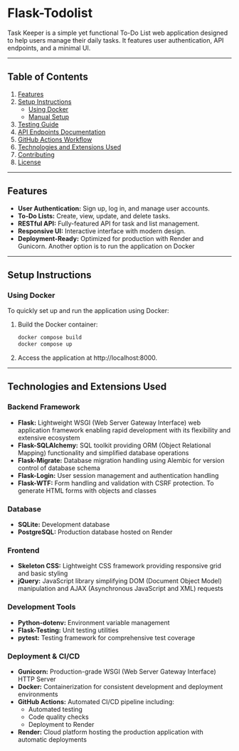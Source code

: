 # Flask-Todolist

Task Keeper is a simple yet functional To-Do List web application designed to help users manage their daily tasks. It features user authentication, API endpoints, and a minimal UI.

---

## Table of Contents
1. [Features](#features)
2. [Setup Instructions](#setup-instructions)
    - [Using Docker](#using-docker)
    - [Manual Setup](#manual-setup)
3. [Testing Guide](#testing-guide)
4. [API Endpoints Documentation](#api-endpoints-documentation)
5. [GitHub Actions Workflow](#github-actions-workflow)
6. [Technologies and Extensions Used](#technologies-and-extensions-used)
7. [Contributing](#contributing)
8. [License](#license)

---

## Features

- **User Authentication:** Sign up, log in, and manage user accounts.
- **To-Do Lists:** Create, view, update, and delete tasks.
- **RESTful API:** Fully-featured API for task and list management.
- **Responsive UI:** Interactive interface with modern design.
- **Deployment-Ready:** Optimized for production with Render and Gunicorn. Another option is to run the application on Docker

---

## Setup Instructions

### Using Docker

To quickly set up and run the application using Docker:

1. Build the Docker container:
   ```bash
   docker compose build
   docker compose up
2. Access the application at http://localhost:8000.

--- 
## Technologies and Extensions Used

### Backend Framework
- **Flask:** Lightweight WSGI (Web Server Gateway Interface) web application framework enabling rapid development with its flexibility and extensive ecosystem
- **Flask-SQLAlchemy:** SQL toolkit providing ORM (Object Relational Mapping)  functionality and simplified database operations
- **Flask-Migrate:** Database migration handling using Alembic for version control of database schema
- **Flask-Login:** User session management and authentication handling
- **Flask-WTF:** Form handling and validation with CSRF protection. To generate HTML forms with objects and classes 

### Database
- **SQLite:** Development database
- **PostgreSQL:** Production database hosted on Render

### Frontend
- **Skeleton CSS:** Lightweight CSS framework providing responsive grid and basic styling
- **jQuery:** JavaScript library simplifying DOM (Document Object Model) manipulation and AJAX (Asynchronous JavaScript and XML) requests

### Development Tools
- **Python-dotenv:** Environment variable management
- **Flask-Testing:** Unit testing utilities
- **pytest:** Testing framework for comprehensive test coverage

### Deployment & CI/CD
- **Gunicorn:** Production-grade WSGI (Web Server Gateway Interface) HTTP Server
- **Docker:** Containerization for consistent development and deployment environments
- **GitHub Actions:** Automated CI/CD pipeline including:
  - Automated testing
  - Code quality checks
  - Deployment to Render
- **Render:** Cloud platform hosting the production application with automatic deployments

